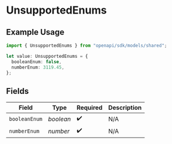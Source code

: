 # UnsupportedEnums

## Example Usage

```typescript
import { UnsupportedEnums } from "openapi/sdk/models/shared";

let value: UnsupportedEnums = {
  booleanEnum: false,
  numberEnum: 3119.45,
};
```

## Fields

| Field              | Type               | Required           | Description        |
| ------------------ | ------------------ | ------------------ | ------------------ |
| `booleanEnum`      | *boolean*          | :heavy_check_mark: | N/A                |
| `numberEnum`       | *number*           | :heavy_check_mark: | N/A                |